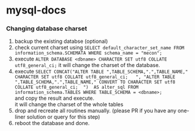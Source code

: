 # mysql-docs


### Changing database charset
1. backup the existing databse (optional)
2. check current charset using `SELECT default_character_set_name FROM information_schema.SCHEMATA
WHERE schema_name = "mecon";`
3. execute `ALTER DATABASE <dbname> CHARACTER SET utf8 COLLATE utf8_general_ci;`
it will change the charset of the database.
4. execute `SELECT CONCAT("ALTER TABLE ",TABLE_SCHEMA,".",TABLE_NAME," CHARACTER SET utf8 COLLATE utf8_general_ci;   ",
    "ALTER TABLE ",TABLE_SCHEMA,".",TABLE_NAME," CONVERT TO CHARACTER SET utf8 COLLATE utf8_general_ci;  ") 
    AS alter_sql
FROM information_schema.TABLES
WHERE TABLE_SCHEMA = <dbname>;`  
and copy the result and execute.  
it will change the charset of the whole tables
5. drop and recreate all routines manually. (please PR if you have any one-liner solution or query for this step)
6. reboot the database and done.
